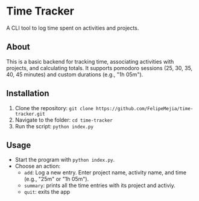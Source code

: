 # Time Tracker

A CLI tool to log time spent on activities and projects.

## About

This is a basic backend for tracking time, associating activities with projects, and calculating totals. It supports pomodoro sessions (25, 30, 35, 40, 45 minutes) and custom durations (e.g., "1h 05m").

## Installation

1. Clone the repository: `git clone https://github.com/FelipeMejia/time-tracker.git`
2. Navigate to the folder: `cd time-tracker`
3. Run the script: `python index.py`

## Usage

- Start the program with `python index.py`.
- Choose an action:
  - `add`: Log a new entry. Enter project name, activity name, and time (e.g., "25m" or "1h 05m").
  - `summary`: prints all the time entries with its project and activiy.
  - `quit`: exits the app
